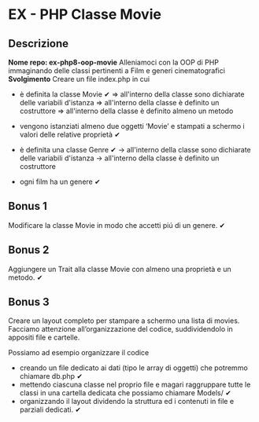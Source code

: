 # EX - PHP Classe Movie
## Descrizione
**Nome repo: ex-php8-oop-movie**
Alleniamoci con la OOP di PHP immaginando delle classi pertinenti a Film e generi cinematografici
**Svolgimento**
Creare un file index.php in cui
- è definita la classe Movie ✔
   => all'interno della classe sono dichiarate delle variabili d'istanza
   => all'interno della classe è definito un costruttore
   => all'interno della classe è definito almeno un metodo
- vengono istanziati almeno due oggetti ‘Movie’ e stampati a schermo i valori delle relative proprietà ✔


- è definita una classe Genre ✔
  -> all'interno della classe sono dichiarate delle variabili d'istanza
  -> all'interno della classe è definito un costruttore
- ogni film ha un genere ✔


## Bonus 1
Modificare la classe Movie in modo che accetti piú di un genere. ✔

## Bonus 2
Aggiungere un Trait alla classe Movie con almeno una proprietà e un metodo. ✔

## Bonus 3
Creare un layout completo per stampare a schermo una lista di movies.
Facciamo attenzione all’organizzazione del codice, suddividendolo in appositi file e cartelle.

Possiamo ad esempio organizzare il codice
- creando un file dedicato ai dati (tipo le array di oggetti) che potremmo chiamare db.php ✔
- mettendo ciascuna classe nel proprio file e magari raggruppare tutte le classi in una cartella dedicata che possiamo chiamare Models/ ✔
- organizzando il layout dividendo la struttura ed i contenuti in file e parziali dedicati. ✔
